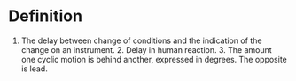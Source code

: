 # Definition

1.  The delay between change of conditions and the indication of the
    change on an instrument. 2. Delay in human reaction. 3. The amount
    one cyclic motion is behind another, expressed in degrees. The
    opposite is lead.
